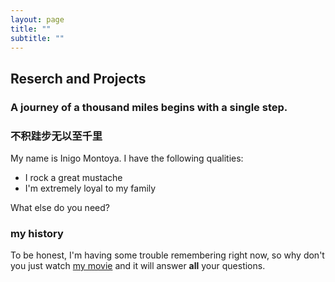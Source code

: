 ```yaml
---
layout: page
title: ""
subtitle: ""
---
```

## Reserch and Projects
### A journey of a thousand miles begins with a single step. 
### 不积跬步无以至千里
My name is Inigo Montoya. I have the following qualities:

- I rock a great mustache
- I'm extremely loyal to my family

What else do you need?

### my history

To be honest, I'm having some trouble remembering right now, so why don't you just watch [my movie](http://en.wikipedia.org/wiki/The_Princess_Bride_%28film%29) and it will answer **all** your questions.
